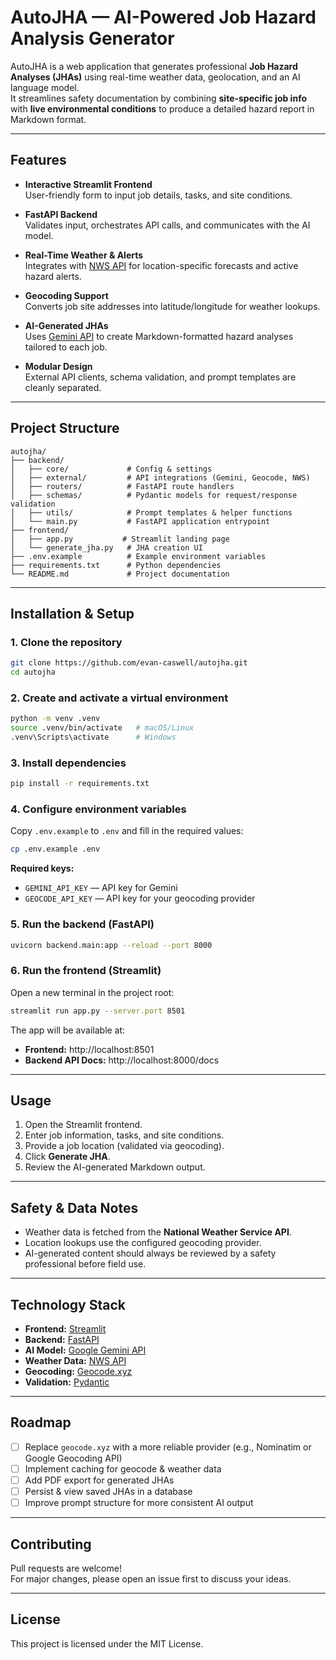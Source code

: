 # AutoJHA — AI-Powered Job Hazard Analysis Generator

AutoJHA is a web application that generates professional **Job Hazard Analyses (JHAs)** using real-time weather data, geolocation, and an AI language model.  
It streamlines safety documentation by combining **site-specific job info** with **live environmental conditions** to produce a detailed hazard report in Markdown format.

---

## Features

- **Interactive Streamlit Frontend**  
  User-friendly form to input job details, tasks, and site conditions.

- **FastAPI Backend**  
  Validates input, orchestrates API calls, and communicates with the AI model.

- **Real-Time Weather & Alerts**  
  Integrates with [NWS API](https://www.weather.gov/documentation/services-web-api) for location-specific forecasts and active hazard alerts.

- **Geocoding Support**  
  Converts job site addresses into latitude/longitude for weather lookups.

- **AI-Generated JHAs**  
  Uses [Gemini API](https://ai.google.dev/) to create Markdown-formatted hazard analyses tailored to each job.

- **Modular Design**  
  External API clients, schema validation, and prompt templates are cleanly separated.

---

## Project Structure

```
autojha/
├── backend/
│   ├── core/             # Config & settings
│   ├── external/         # API integrations (Gemini, Geocode, NWS)
│   ├── routers/          # FastAPI route handlers
│   ├── schemas/          # Pydantic models for request/response validation
│   ├── utils/            # Prompt templates & helper functions
│   └── main.py           # FastAPI application entrypoint
├── frontend/
│   ├── app.py           # Streamlit landing page
│   └── generate_jha.py   # JHA creation UI
├── .env.example          # Example environment variables
├── requirements.txt      # Python dependencies
└── README.md             # Project documentation
```

---

## Installation & Setup

### 1. Clone the repository
```bash
git clone https://github.com/evan-caswell/autojha.git
cd autojha
```

### 2. Create and activate a virtual environment
```bash
python -m venv .venv
source .venv/bin/activate   # macOS/Linux
.venv\Scripts\activate      # Windows
```

### 3. Install dependencies
```bash
pip install -r requirements.txt
```

### 4. Configure environment variables
Copy `.env.example` to `.env` and fill in the required values:
```bash
cp .env.example .env
```
**Required keys:**
- `GEMINI_API_KEY` — API key for Gemini
- `GEOCODE_API_KEY` — API key for your geocoding provider

### 5. Run the backend (FastAPI)
```bash
uvicorn backend.main:app --reload --port 8000
```

### 6. Run the frontend (Streamlit)
Open a new terminal in the project root:
```bash
streamlit run app.py --server.port 8501
```

The app will be available at:
- **Frontend:** http://localhost:8501  
- **Backend API Docs:** http://localhost:8000/docs

---

## Usage

1. Open the Streamlit frontend.
2. Enter job information, tasks, and site conditions.
3. Provide a job location (validated via geocoding).
4. Click **Generate JHA**.
5. Review the AI-generated Markdown output.

---

## Safety & Data Notes

- Weather data is fetched from the **National Weather Service API**.
- Location lookups use the configured geocoding provider.
- AI-generated content should always be reviewed by a safety professional before field use.

---

## Technology Stack

- **Frontend:** [Streamlit](https://streamlit.io/)
- **Backend:** [FastAPI](https://fastapi.tiangolo.com/)
- **AI Model:** [Google Gemini API](https://ai.google.dev/)
- **Weather Data:** [NWS API](https://www.weather.gov/documentation/services-web-api)
- **Geocoding:** [Geocode.xyz](https://geocode.xyz/)
- **Validation:** [Pydantic](https://docs.pydantic.dev/)

---

## Roadmap

- [ ] Replace `geocode.xyz` with a more reliable provider (e.g., Nominatim or Google Geocoding API)
- [ ] Implement caching for geocode & weather data
- [ ] Add PDF export for generated JHAs
- [ ] Persist & view saved JHAs in a database
- [ ] Improve prompt structure for more consistent AI output

---

## Contributing

Pull requests are welcome!  
For major changes, please open an issue first to discuss your ideas.

---

## License

This project is licensed under the MIT License.  

